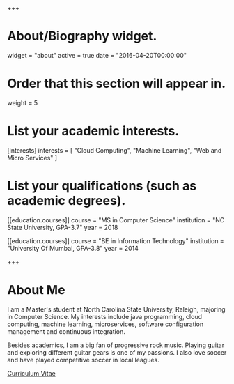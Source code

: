 +++
# About/Biography widget.
widget = "about"
active = true
date = "2016-04-20T00:00:00"

# Order that this section will appear in.
weight = 5

# List your academic interests.
[interests]
  interests = [
    "Cloud Computing",
    "Machine Learning",
    "Web and Micro Services"
  ]

# List your qualifications (such as academic degrees).
[[education.courses]]
  course = "MS in Computer Science"
  institution = "NC State University, GPA-3.7"
  year = 2018

[[education.courses]]
  course = "BE in Information Technology"
  institution = "University Of Mumbai, GPA-3.8"
  year = 2014
 
+++

# About Me

I am a Master's student at North Carolina State University, Raleigh, majoring in Computer Science. My interests include java programming, cloud computing, machine learning, microservices, software configuration management and continuous integration.  

Besides academics, I am a big fan of progressive rock music. Playing guitar and exploring different guitar gears is one of my passions. I also love soccer and have played competitive soccer in local leagues.  

[Curriculum Vitae](/pdf/cv.pdf)
